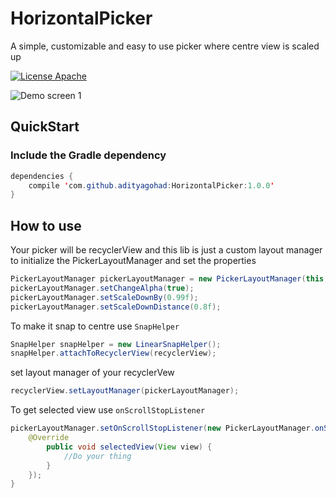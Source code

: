 # HorizontalPicker
A simple, customizable and easy to use picker where centre view is scaled up

[![License Apache](https://img.shields.io/badge/license-Apache-blue.svg)](http://www.apache.org/licenses/LICENSE-2.0)

![Demo screen 1](https://raw.githubusercontent.com/adityagohad/HorizontalPicker/master/art/picker_demo.gif)

## QuickStart ##
### Include the Gradle dependency ###

```java
dependencies {
    compile 'com.github.adityagohad:HorizontalPicker:1.0.0'
}
```
## How to use ##
Your picker will be recyclerView and this lib is just a custom layout manager
to initialize the PickerLayoutManager and set the properties

```java
PickerLayoutManager pickerLayoutManager = new PickerLayoutManager(this, PickerLayoutManager.HORIZONTAL, false);
pickerLayoutManager.setChangeAlpha(true);
pickerLayoutManager.setScaleDownBy(0.99f);
pickerLayoutManager.setScaleDownDistance(0.8f);
```
To make it snap to centre use ```SnapHelper```

```java
SnapHelper snapHelper = new LinearSnapHelper();
snapHelper.attachToRecyclerView(recyclerView);
```
set layout manager of your recyclerVew

```java
recyclerView.setLayoutManager(pickerLayoutManager);
```

To get selected view use ```onScrollStopListener```

```java
pickerLayoutManager.setOnScrollStopListener(new PickerLayoutManager.onScrollStopListener() {
    @Override
        public void selectedView(View view) {
            //Do your thing
        }
    });
}
```

